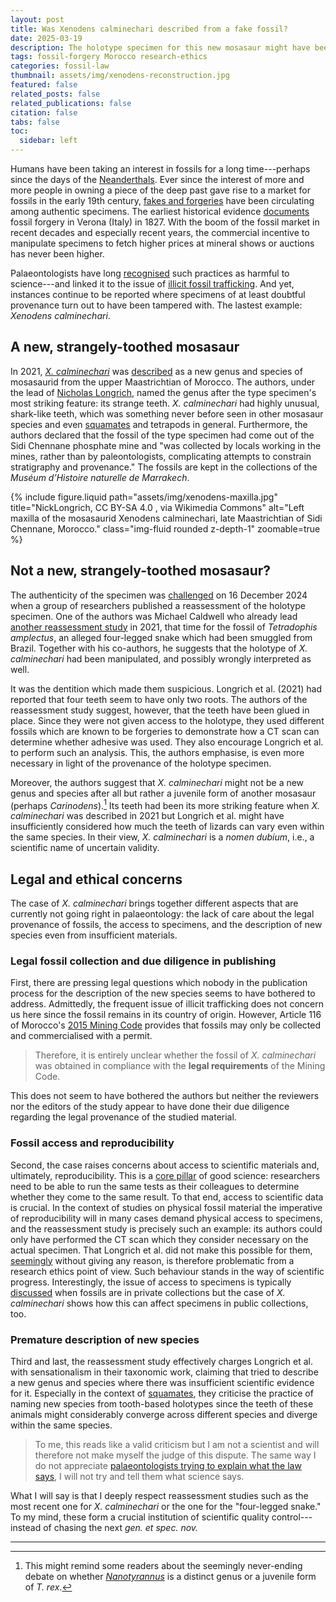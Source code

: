 ```yaml
---
layout: post
title: Was Xenodens calminechari described from a fake fossil?
date: 2025-03-19
description: The holotype specimen for this new mosasaur might have been forged - and there are legal doubts about its provenance.
tags: fossil-forgery Morocco research-ethics
categories: fossil-law
thumbnail: assets/img/xenodens-reconstruction.jpg
featured: false
related_posts: false
related_publications: false
citation: false
tabs: false
toc:
  sidebar: left
---
```


Humans have been taking an interest in fossils for a long time---perhaps since the days of the [Neanderthals](https://www.mdpi.com/2571-550X/7/4/49). Ever since the interest of more and more people in owning a piece of the deep past gave rise to a market for fossils in the early 19th century, [fakes and forgeries](https://link.springer.com/chapter/10.1007/978-3-031-14084-6_5) have been circulating among authentic specimens. The earliest historical evidence [documents](https://doi.org/10.3301/ROL.2021.14 "10.3301/ROL.2021.14") fossil forgery in Verona (Italy) in 1827. With the boom of the fossil market in recent decades and especially recent years, the commercial incentive to manipulate specimens to fetch higher prices at mineral shows or auctions has never been higher.

Palaeontologists have long [recognised](https://www.nature.com/articles/35008237) such practices as harmful to science---and linked it to the issue of [illicit fossil trafficking](/projects/illicit-fossil-trafficking/). And yet, instances continue to be reported where specimens of at least doubtful provenance turn out to have been tampered with. The lastest example: _Xenodens calminechari_.

## A new, strangely-toothed mosasaur

<div class="row justify-content-sm-center">
  <div class="col-sm-7 mt-3 mt-md-0">
    <p>In 2021, <i><a href="https://en.wikipedia.org/wiki/Xenodens">X. calminechari</a></i> was <a href="https://doi.org/10.1016/j.cretres.2021.104764">described</a> as a new genus and species of mosasaurid from the upper Maastrichtian of Morocco. The authors, under the lead of <a href="https://www.nature.com/articles/d41586-018-06764-9">Nicholas Longrich</a>, named the genus after the type specimen's most striking feature: its strange teeth. <i>X. calminechari</i> had highly unusual, shark-like teeth, which was something never before seen in other mosasaur species and even <a href="https://en.wikipedia.org/wiki/Squamata">squamates</a> and tetrapods in general. Furthermore, the authors declared that the fossil of the type specimen had come out of the Sidi Chennane phosphate mine and "was collected by locals working in the mines, rather than by paleontologists, complicating attempts to constrain stratigraphy and provenance." The fossils are kept in the collections of the <i>Muséum d’Histoire naturelle de Marrakech</i>.</p>
  </div>
  <div class="col-sm-5 mt-3 mt-md-0">
        {% include figure.liquid path="assets/img/xenodens-maxilla.jpg" title="NickLongrich, CC BY-SA 4.0 <https://creativecommons.org/licenses/by-sa/4.0>, via Wikimedia Commons" alt="Left maxilla of the mosasaurid Xenodens calminechari, late Maastrichtian of Sidi Chennane, Morocco." class="img-fluid rounded z-depth-1" zoomable=true %}
  </div>
</div>

## Not a new, strangely-toothed mosasaur?

The authenticity of the specimen was [challenged](https://www.livescience.com/animals/extinct-species/red-flags-raised-over-ancient-sea-monster-pulled-from-moroccan-mine) on 16 December 2024 when a group of researchers published a reassessment of the holotype specimen. One of the authors was Michael Caldwell who already lead [another reassessment study](https://doi.org/10.1080/14772019.2021.1983044) in 2021, that time for the fossil of _Tetradophis amplectus_, an alleged four-legged snake which had been smuggled from Brazil. Together with his co-authors, he suggests that the holotype of _X. calminechari_ had been manipulated, and possibly wrongly interpreted as well.

It was the dentition which made them suspicious. Longrich et al. (2021) had reported that four teeth seem to have only two roots. The authors of the reassessment study suggest, however, that the teeth have been glued in place. Since they were not given access to the holotype, they used different fossils which are known to be forgeries to demonstrate how a CT scan can determine whether adhesive was used. They also encourage Longrich et al. to perform such an analysis. This, the authors emphasise, is even more necessary in light of the provenance of the holotype specimen.

Moreover, the authors suggest that _X. calminechari_ might not be a new genus and species after all but rather a juvenile form of another mosasaur (perhaps _Carinodens_).[^1] Its teeth had been its more striking feature when _X. calminechari_ was described in 2021 but Longrich et al. might have insufficiently considered how much the teeth of lizards can vary even within the same species. In their view, _X. calminechari_ is a _nomen dubium_, i.e., a scientific name of uncertain validity.

[^1]: This might remind some readers about the seemingly never-ending debate on whether _[Nanotyrannus](https://en.wikipedia.org/wiki/Tyrannosaurus#Nanotyrannus)_ is a distinct genus or a juvenile form of _T. rex_.

## Legal and ethical concerns

The case of _X. calminechari_ brings together different aspects that are currently not going right in palaeontology: the lack of care about the legal provenance of fossils, the access to specimens, and the description of new species even from insufficient materials.

### Legal fossil collection and due diligence in publishing

First, there are pressing legal questions which nobody in the publication process for the description of the new species seems to have bothered to address. Admittedly, the frequent issue of illicit trafficking does not concern us here since the fossil remains in its country of origin. However, Article 116 of Morocco's [2015 Mining Code](https://www.mem.gov.ma/Lists/Lst_Textes_Reglementaires/Attachments/174/Loi%2033.13%20sur%20les%20Mines%20%20francais.pdf) provides that fossils may only be collected and commercialised with a permit.

> Therefore, it is entirely unclear whether the fossil of _X. calminechari_ was obtained in compliance with the **legal requirements** of the Mining Code.

This does not seem to have bothered the authors but neither the reviewers nor the editors of the study appear to have done their due diligence regarding the legal provenance of the studied material.

### Fossil access and reproducibility

Second, the case raises concerns about access to scientific materials and, ultimately, reproducibility. This is a [core pillar](https://pmc.ncbi.nlm.nih.gov/articles/PMC5244822/) of good science: researchers need to be able to run the same tests as their colleagues to determine whether they come to the same result. To that end, access to scientific data is crucial. In the context of studies on physical fossil material the imperative of reproducibility will in many cases demand physical access to specimens, and the reassessment study is precisely such an example: its authors could only have performed the CT scan which they consider necessary on the actual specimen. That Longrich et al. did not make this possible for them, [seemingly](https://www.livescience.com/animals/extinct-species/red-flags-raised-over-ancient-sea-monster-pulled-from-moroccan-mine) without giving any reason, is therefore problematic from a research ethics point of view. Such behaviour stands in the way of scientific progress. Interestingly, the issue of access to specimens is typically [discussed](https://www.thefossilforum.com/topic/82439-publishing-research-on-fossils-in-private-collections/) when fossils are in private collections but the case of _X. calminechari_ shows how this can affect specimens in public collections, too.

### Premature description of new species

Third and last, the reassessment study effectively charges Longrich et al. with sensationalism in their taxonomic work, claiming that tried to describe a new genus and species where there was insufficient scientific evidence for it. Especially in the context of [squamates](https://en.wikipedia.org/wiki/Squamata), they criticise the practice of naming new species from tooth-based holotypes since the teeth of these animals might considerably converge across different species and diverge within the same species.

> To me, this reads like a valid criticism but I am not a scientist and will therefore not make myself the judge of this dispute. The same way I do not appreciate [palaeontologists trying to explain what the law says](https://doi.org/10.55468/gc319), I will not try and tell them what science says.

What I will say is that I deeply respect reassessment studies such as the most recent one for _X. calminechari_ or the one for the "four-legged snake." To my mind, these form a crucial institution of scientific quality control---instead of chasing the next _gen. et spec. nov._

---
